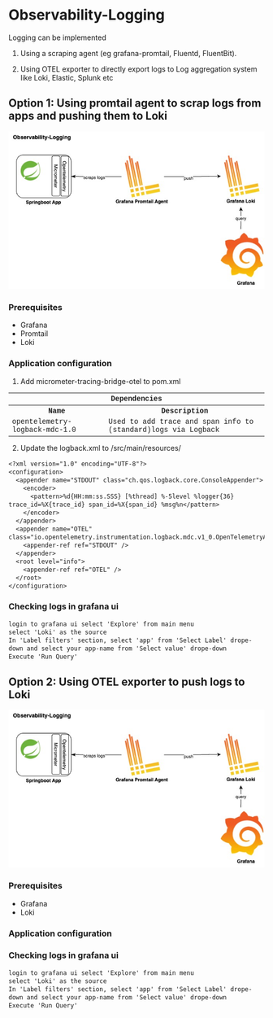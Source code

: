 # Observability-Logging

Logging can be implemented

1. Using a scraping agent (eg grafana-promtail, Fluentd, FluentBit).

2. Using OTEL exporter to directly export logs to Log aggregation system like Loki, Elastic, Splunk etc

## Option 1: Using promtail agent to scrap logs from apps and pushing them to Loki

![High Level arch diagram](./images/springboot_observablity-logging-with-promtail.jpg "Observability-Logging with Promtail agent")

### Prerequisites

* Grafana
* Promtail
* Loki

### Application configuration

1. Add micrometer-tracing-bridge-otel to pom.xml

<table style='font-family:"Courier New", Courier, monospace; font-size:100%'>
    <tr>
        <th colspan="2">Dependencies</th>
    </tr>
    <tr>
        <th>Name</th>
        <th>Description</th>
    </tr>
    <tr>
        <td>opentelemetry-logback-mdc-1.0</td>
        <td>Used to add trace and span info to (standard)logs via Logback</td>
    </tr>
</table>

2. Update the logback.xml to /src/main/resources/

```
<?xml version="1.0" encoding="UTF-8"?>
<configuration>
  <appender name="STDOUT" class="ch.qos.logback.core.ConsoleAppender">
    <encoder>
      <pattern>%d{HH:mm:ss.SSS} [%thread] %-5level %logger{36} trace_id=%X{trace_id} span_id=%X{span_id} %msg%n</pattern>
    </encoder>
  </appender>
  <appender name="OTEL" class="io.opentelemetry.instrumentation.logback.mdc.v1_0.OpenTelemetryAppender">
    <appender-ref ref="STDOUT" />
  </appender>
  <root level="info">
    <appender-ref ref="OTEL" />
  </root>
</configuration>
```

### Checking logs in grafana ui

```
login to grafana ui select 'Explore' from main menu
select 'Loki' as the source 
In 'Label filters' section, select 'app' from 'Select Label' drope-down and select your app-name from 'Select value' drope-down
Execute 'Run Query'
```

## Option 2: Using OTEL exporter to push logs to Loki

![High Level arch diagram](./images/springboot_observablity-logging-with-promtail.jpg "Observability-Logging")

### Prerequisites

* Grafana
* Loki

### Application configuration

### Checking logs in grafana ui

```
login to grafana ui select 'Explore' from main menu
select 'Loki' as the source 
In 'Label filters' section, select 'app' from 'Select Label' drope-down and select your app-name from 'Select value' drope-down
Execute 'Run Query'
```

